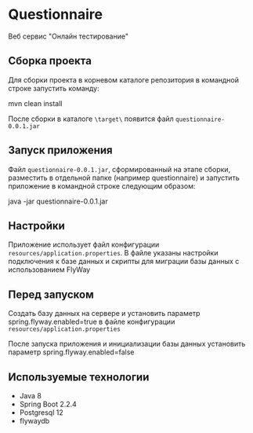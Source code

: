 # Questionnaire
Веб сервис "Онлайн тестирование"

Сборка проекта
------
Для сборки проекта в корневом каталоге репозитория в командной строке запустить команду:

mvn clean install

После сборки в каталоге `\target\` появится файл `questionnaire-0.0.1.jar`

Запуск приложения
------
Файл `questionnaire-0.0.1.jar`, сформированный на этапе сборки, разместить в отдельной папке (например questionnaire)
и запустить приложение в командной строке следующим образом:

java -jar questionnaire-0.0.1.jar

Настройки
------
Приложение использует файл конфигурации `resources/application.properties`. 
В файле указаны настройки подключения к базе данных и скрипты для миграции базы данных c использованием FlyWay

Перед запуском 
-------
Создать базу данных на сервере и установить параметр spring.flyway.enabled=true в файле конфигурации `resources/application.properties` 

После запуска приложения и инициализации базы данных установить параметр spring.flyway.enabled=false

Используемые технологии
-------
* Java 8
* Spring Boot 2.2.4
* Postgresql 12
* flywaydb



